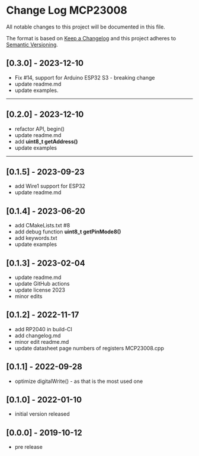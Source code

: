 # Change Log MCP23008

All notable changes to this project will be documented in this file.

The format is based on [Keep a Changelog](http://keepachangelog.com/)
and this project adheres to [Semantic Versioning](http://semver.org/).


## [0.3.0] - 2023-12-10
- Fix #14, support for Arduino ESP32 S3 - breaking change
- update readme.md
- update examples.

----

## [0.2.0] - 2023-12-10
- refactor API, begin()
- update readme.md
- add **uint8_t getAddress()**
- update examples

----

## [0.1.5] - 2023-09-23
- add Wire1 support for ESP32
- update readme.md

## [0.1.4] - 2023-06-20
- add CMakeLists.txt #8
- add debug function **uint8_t getPinMode8()**
- add keywords.txt
- update examples

## [0.1.3] - 2023-02-04
- update readme.md
- update GitHub actions
- update license 2023
- minor edits

## [0.1.2] - 2022-11-17
- add RP2040 in build-CI
- add changelog.md
- minor edit readme.md
- update datasheet page numbers of registers MCP23008.cpp

## [0.1.1] - 2022-09-28 
- optimize digitalWrite() - as that is the most used one

## [0.1.0] - 2022-01-10
- initial version released

## [0.0.0] - 2019-10-12
- pre release
